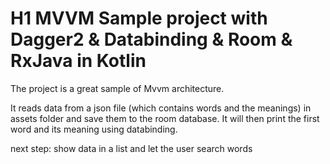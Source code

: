 # H1 MVVM Sample project with Dagger2 &amp; Databinding &amp; Room &amp; RxJava in Kotlin
The project is a great sample of Mvvm architecture.

It reads data from a json file (which contains words and the meanings) in assets folder and save them to the room database.
It will then print the first word and its meaning using databinding.

next step:
show data in a list and let the user search words

